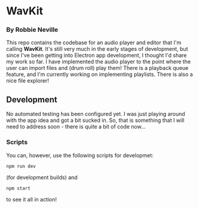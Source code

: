 # WavKit
### By Robbie Neville

This repo contains the codebase for an audio player and editor that I'm calling **WavKit**.
It's still very much in the early stages of development, but since I've been getting into
Electron app development, I thought I'd share my work so far. I have implemented the
audio player to the point where the user can import files and (drum roll) play them! There is
a playback queue feature, and I'm currently working on implementing playlists. There is also
a nice file explorer!

## Development

No automated testing has been configured yet. I was just playing around with the app idea
and got a bit sucked in. So, that is something that I will need to address soon - there is
quite a bit of code now...

### Scripts

You can, however, use the following scripts for developmet:

```
npm run dev
```

(for development builds) and 

```
npm start
```

to see it all in action!